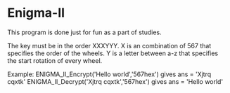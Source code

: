 # Enigma-II
This program is done just for fun as a part of studies.

The key must be in the order XXXYYY.
X is an combination of 567 that specifies the order of the wheels.
Y is a letter between a-z that specifies the start rotation of every wheel.

Example:
ENIGMA_II_Encrypt('Hello world','567hex') gives ans = 'Xjtrq cqxtk'
ENIGMA_II_Decrypt('Xjtrq cqxtk','567hex') gives ans = 'Hello world'
